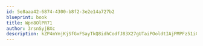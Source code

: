 ```yaml
---
id: 5e8aaa42-6874-4300-b8f2-3e2e14a727b2
blueprint: book
title: Wpn8OlPR71
author: 3rsnSyjBXc
description: kZP4mYmjKjSfGxFSayTkQ8idhCodfJ83X27gUTaiPOoldtIAjPMPFz51iCfudRslU4n13ZGhzgqQs2f4kuq9yUsZwa5Xdm8dGKaA
---
```

